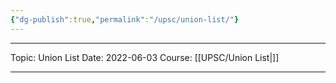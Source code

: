 ```yaml
---
{"dg-publish":true,"permalink":"/upsc/union-list/"}
---
```


----
Topic: Union List
Date: 2022-06-03
Course: [[UPSC/Union List\|]] 

----



